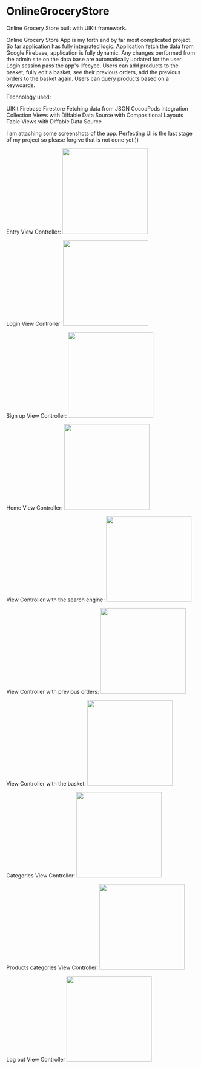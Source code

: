 # OnlineGroceryStore
Online Grocery Store built with UIKit framework.


Online Grocery Store App is my forth and by far most complicated project. So far application has fully integrated logic. Application fetch the data from Google Firebase, application is fully dynamic. Any changes performed from the admin site on the data base are automatically updated for the user. Login session pass the app's lifecyce. Users can add products to the basket, fully edit a basket, see their previous orders, add the previous orders to the basket again. Users can query products based on a keywoards.  

Technology used:

UIKit
Firebase 
Firestore
Fetching data from JSON
CocoaPods integration
Collection Views with Diffable Data Source with Compositional Layouts
Table Views with Diffable Data Source

I am attaching some screenshots of the app. Perfecting UI is the last stage of my project so please forgive that is not done yet:))

Entry View Controller:
<img src="https://user-images.githubusercontent.com/71930261/109963260-1c0e0280-7ce4-11eb-906a-12720ffa7b27.png" width="225">

Login View Controller:
<img src="https://user-images.githubusercontent.com/71930261/109963268-1dd7c600-7ce4-11eb-85da-4628ba17ab46.png" width="225">

Sign up View Controller:
<img src="https://user-images.githubusercontent.com/71930261/109963269-1e705c80-7ce4-11eb-8422-b81c19d52f65.png" width="225">

Home View Controller:
<img src="https://user-images.githubusercontent.com/71930261/109963031-d81afd80-7ce3-11eb-81c7-c8117f732dcf.png" width="225">

View Controller with the search engine:
<img src="https://user-images.githubusercontent.com/71930261/109963006-d2251c80-7ce3-11eb-8cf8-2d6d96afac59.png" width="225">

View Controller with previous orders:
<img src="https://user-images.githubusercontent.com/71930261/109963023-d6513a00-7ce3-11eb-8119-020420bf548e.png" width="225">

View Controller with the basket:
<img src="https://user-images.githubusercontent.com/71930261/109963027-d6e9d080-7ce3-11eb-8919-7789df337055.png" width="225">

Categories View Controller:
<img src="https://user-images.githubusercontent.com/71930261/109963035-d8b39400-7ce3-11eb-90e0-f0c262a02a14.png" width="225">

Products categories View Controller:
<img src="https://user-images.githubusercontent.com/71930261/109963037-d94c2a80-7ce3-11eb-8b8c-d5c77819acb5.png" width="225">

Log out View Controller
<img src="https://user-images.githubusercontent.com/71930261/109963272-1f08f300-7ce4-11eb-9e97-d17c9111b1ab.png" width="225">





